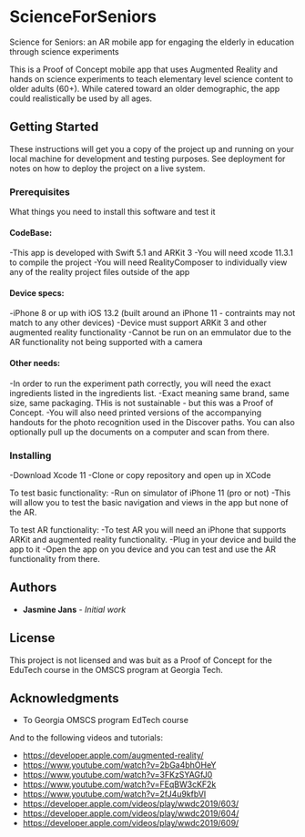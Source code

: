 # ScienceForSeniors
Science for Seniors: an AR mobile app for engaging the elderly in education through science experiments

This is a Proof of Concept mobile app that uses Augmented Reality and hands on science experiments to teach elementary level science content to older adults (60+).
While catered toward an older demographic, the app could realistically be used by all ages.

## Getting Started

These instructions will get you a copy of the project up and running on your local machine for development and testing purposes. 
See deployment for notes on how to deploy the project on a live system.

### Prerequisites

What things you need to install this software and test it

#### CodeBase:
-This app is developed with Swift 5.1 and ARKit 3
-You will need xcode 11.3.1 to compile the project
-You will need RealityComposer to individually view any of the reality project files outside of the app


#### Device specs:
-iPhone 8 or up with iOS 13.2 (built around an iPhone 11 - contraints may not match to any other devices)
	-Device must support ARKit 3 and other augmented reality functionality
-Cannot be run on an emmulator due to the AR functionality not being supported with a camera

#### Other needs:
-In order to run the experiment path correctly, you will need the exact ingredients listed in the ingredients list.
	-Exact meaning same brand, same size, same packaging. THis is not sustainable - but this was a Proof of Concept.
-You will also need printed versions of the accompanying handouts for the photo recognition used in the Discover paths.
You can also optionally pull up the documents on a computer and scan from there. 

### Installing

-Download Xcode 11
-Clone or copy repository and open up in XCode

To test basic functionality:
-Run on simulator of iPhone 11 (pro or not)
-This will allow you to test the basic navigation and views in the app but none of the AR.

To test AR functionality:
-To test AR you will need an iPhone that supports ARKit and augmented reality functionality. 
-Plug in your device and build the app to it
-Open the app on you device and you can test and use the AR functionality from there.


## Authors

* **Jasmine Jans** - *Initial work*

## License

This project is not licensed and was buit as a Proof of Concept for the EduTech course in the OMSCS program at Georgia Tech.

## Acknowledgments

* To Georgia OMSCS program EdTech course

And to the following videos and tutorials:
* https://developer.apple.com/augmented-reality/
* https://www.youtube.com/watch?v=2bGa4bhOHeY
* https://www.youtube.com/watch?v=3FKzSYAGfJ0
* https://www.youtube.com/watch?v=FEqBW3cKF2k
* https://www.youtube.com/watch?v=2fJ4u9kfbVI
* https://developer.apple.com/videos/play/wwdc2019/603/
* https://developer.apple.com/videos/play/wwdc2019/604/
* https://developer.apple.com/videos/play/wwdc2019/609/
